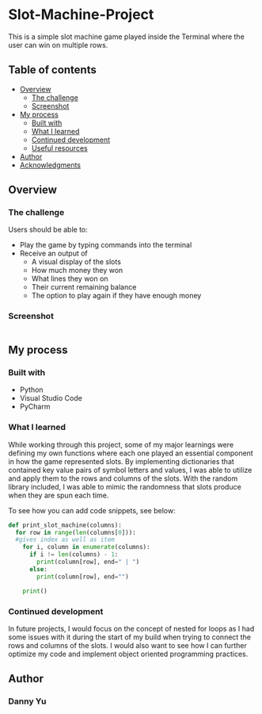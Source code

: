# Slot-Machine-Project

This is a simple slot machine game played inside the Terminal where the user can win on multiple rows.

## Table of contents

- [Overview](#overview)
  - [The challenge](#the-challenge)
  - [Screenshot](#screenshot)
- [My process](#my-process)
  - [Built with](#built-with)
  - [What I learned](#what-i-learned)
  - [Continued development](#continued-development)
  - [Useful resources](#useful-resources)
- [Author](#author)
- [Acknowledgments](#acknowledgments)

## Overview

### The challenge

Users should be able to:

- Play the game by typing commands into the terminal
- Receive an output of
  - A visual display of the slots 
  - How much money they won
  - What lines they won on
  - Their current remaining balance
  - The option to play again if they have enough money

### Screenshot

![]()

## My process

### Built with

- Python
- Visual Studio Code
- PyCharm

### What I learned

While working through this project, some of my major learnings were defining my own functions where each one played an essential component in how the game represented slots. By implementing dictionaries that contained key value pairs of symbol letters and values, I was able to utilize and apply them to the rows and columns of the slots. With the random library included, I was able to mimic the randomness that slots produce when they are spun each time.

To see how you can add code snippets, see below:

```python
def print_slot_machine(columns):
  for row in range(len(columns[0])):
  #gives index as well as item
    for i, column in enumerate(columns):
      if i != len(columns) - 1:
        print(column[row], end=" | ")
      else:
        print(column[row], end="")

    print()
```

### Continued development

In future projects, I would focus on the concept of nested for loops as I had some issues with it during the start of my build when trying to connect the rows and columns of the slots. I would also want to see how I can further optimize my code and implement object oriented programming practices.

## Author

### Danny Yu
